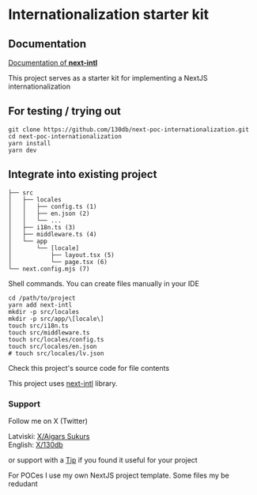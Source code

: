 # Internationalization starter kit

## Documentation

[Documentation of **next-intl**](https://next-intl-docs.vercel.app/docs/getting-started)

This project serves as a starter kit for implementing a NextJS internationalization

## For testing / trying out

```shell
git clone https://github.com/130db/next-poc-internationalization.git
cd next-poc-internationalization
yarn install
yarn dev
```

## Integrate into existing project

```
├── src
│   ├── locales
│   │   ├── config.ts (1)
│   │   ├── en.json (2)
│   │   └── ...
│   ├── i18n.ts (3)
│   ├── middleware.ts (4)
│   └── app
│       └── [locale]
│           ├── layout.tsx (5)
│           └── page.tsx (6)
└── next.config.mjs (7)
```

Shell commands. You can create files manually in your IDE

```shell
cd /path/to/project
yarn add next-intl
mkdir -p src/locales
mkdir -p src/app/\[locale\]
touch src/i18n.ts
touch src/middleware.ts
touch src/locales/config.ts
touch src/locales/en.json
# touch src/locales/lv.json
```

Check this project's source code for file contents

This project uses [next-intl](https://github.com/amannn/next-intl) library.

### Support

Follow me on X (Twitter)

Latviski: [X/Aigars Sukurs](https://twitter.com/AigarsSukurs)<br>
English: [X/130db](https://twitter.com/130db)

or support with a [Tip](https://revolut.me/130dbs) if you found it useful for your project

For POCes I use my own NextJS project template. Some files my be redudant
